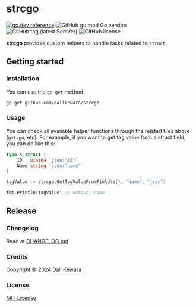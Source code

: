 # strcgo

[![go.dev reference](https://img.shields.io/badge/go.dev-reference-007d9c?logo=go&logoColor=white&style=flat-square)](https://pkg.go.dev/github.com/dalikewara/strcgo)
![GitHub go.mod Go version](https://img.shields.io/github/go-mod/go-version/dalikewara/strcgo)
![GitHub tag (latest SemVer)](https://img.shields.io/github/v/tag/dalikewara/strcgo)
![GitHub license](https://img.shields.io/github/license/dalikewara/strcgo)

**strcgo** provides custom helpers to handle tasks related to `struct`.

## Getting started

### Installation

You can use the `go get` method:

```bash
go get github.com/dalikewara/strcgo
```

### Usage

You can check all available helper functions through the related files above (`get.go`, etc).
For example, if you want to get tag value from a struct field, you can do like this:

```go
type s struct {
    ID   uint64 `json:"id"`
    Name string `json:"name"`
}

tagValue := strcgo.GetTagValueFromField(s{}, "Name", "json")

fmt.Println(tagValue) // output: name
```

## Release

### Changelog

Read at [CHANGELOG.md](https://github.com/dalikewara/strcgo/blob/master/CHANGELOG.md)

### Credits

Copyright &copy; 2024 [Dali Kewara](https://www.dalikewara.com)

### License

[MIT License](https://github.com/dalikewara/strcgo/blob/master/LICENSE)
